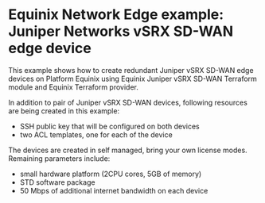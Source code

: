 # Equinix Network Edge example: Juniper Networks vSRX SD-WAN edge device

This example shows how to create redundant Juniper vSRX SD-WAN edge devices
on Platform Equinix using Equinix Juniper vSRX SD-WAN Terraform module
and Equinix Terraform provider.

In addition to pair of Juniper vSRX SD-WAN devices, following resources are being
created in this example:

* SSH public key that will be configured on both devices
* two ACL templates, one for each of the device

The devices are created in self managed, bring your own license modes.
Remaining parameters include:

* small hardware platform (2CPU cores, 5GB of memory)
* STD software package
* 50 Mbps of additional internet bandwidth on each device
